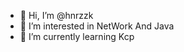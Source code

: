 - 👋 Hi, I’m @hnrzzk
- 👀 I’m interested in NetWork And Java
- 🌱 I’m currently learning Kcp

<!---
hnrzzk/hnrzzk is a ✨ special ✨ repository because its `README.md` (this file) appears on your GitHub profile.
You can click the Preview link to take a look at your changes.
--->
